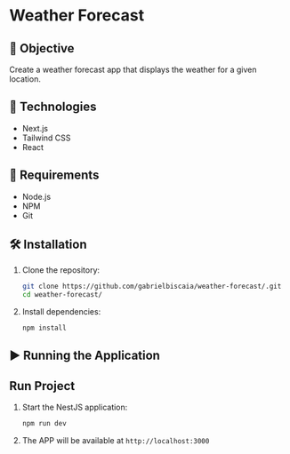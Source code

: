 # Weather Forecast

## 🎯 Objective
Create a weather forecast app that displays the weather for a given location.

## 🧰 Technologies
- Next.js
- Tailwind CSS
- React

## 📝 Requirements
- Node.js
- NPM
- Git

## 🛠️ Installation

1. Clone the repository:
   ```bash
   git clone https://github.com/gabrielbiscaia/weather-forecast/.git
   cd weather-forecast/
   ```

2. Install dependencies:
   ```bash
   npm install
   ```

## ▶️ Running the Application

## Run Project

1. Start the NestJS application:
   ```bash
   npm run dev
   ```

2. The APP will be available at `http://localhost:3000`

